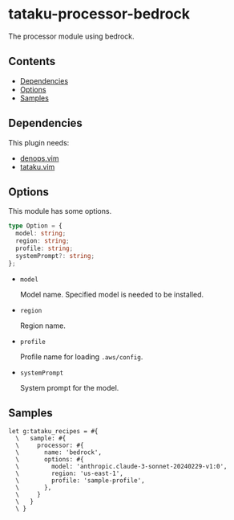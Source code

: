 # tataku-processor-bedrock

The processor module using bedrock.

## Contents

- [Dependencies](tataku-processor-bedrock-dependencies)
- [Options](tataku-processor-bedrock-options)
- [Samples](tataku-processor-bedrock-samples)

## Dependencies

This plugin needs:

- [denops.vim](https://github.com/vim-denops/denops.vim)
- [tataku.vim](https://github.com/Omochice/tataku.vim)

## Options

This module has some options.

```typescript
type Option = {
  model: string;
  region: string;
  profile: string;
  systemPrompt?: string;
};
```

- `model`

  Model name. Specified model is needed to be installed.
- `region`

  Region name.
- `profile`

  Profile name for loading `.aws/config`.
- `systemPrompt`

  System prompt for the model.

## Samples

```vim
let g:tataku_recipes = #{
  \   sample: #{
  \     processor: #{
  \       name: 'bedrock',
  \       options: #{
  \         model: 'anthropic.claude-3-sonnet-20240229-v1:0',
  \         region: 'us-east-1',
  \         profile: 'sample-profile',
  \       },
  \     }
  \   }
  \ }
```
